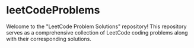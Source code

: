 # leetCodeProblems
Welcome to the "LeetCode Problem Solutions" repository! This repository serves as a comprehensive collection of LeetCode coding problems along with their corresponding solutions.
